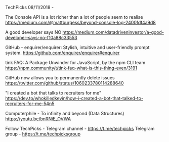 TechPicks 08/11/2018 -

The Console API is a lot richer than a lot of people seem to realise
https://medium.com/@mattburgess/beyond-console-log-2400fdf4a9d8

A good developer says NO
https://medium.com/datadriveninvestor/a-good-developer-says-no-f10a88c33553

GitHub - enquirer/enquirer: Stylish, intuitive and user-friendly prompt system.
https://github.com/enquirer/enquirer#enquirer

tink FAQ: A Package Unwinder for JavaScript, by the npm CLI team
https://npm.community/t/tink-faq-what-is-this-thing-even/3191

GitHub now allows you to permanently delete issues
https://twitter.com/github/status/1060233780114288640

"I created a bot that talks to recruiters for me"
https://dev.to/whokilledkevin/how-i-created-a-bot-that-talked-to-recruiters-for-me-54n5

Computerphile - To infinity and beyond (Data Structures)
https://youtu.be/bnRNiE_OVWA

Follow TechPicks -
Telegram channel - https://t.me/techpicks
Telegram group - https://t.me/techpicksgroup